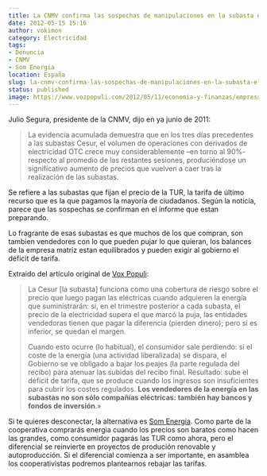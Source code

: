 ```yaml
---
title: La CNMV confirma las sospechas de manipulaciones en la subasta eléctrica
date: 2012-05-15 15:16
author: vokimon
category: Electricidad
tags:
- Denuncia
- CNMV
- Som Energia
location: España
slug: la-cnmv-confirma-las-sospechas-de-manipulaciones-en-la-subasta-electrica
status: published
image: https://www.vozpopuli.com/2012/05/11/economia-y-finanzas/empresas/Oficinas-CNMV_477562273_2958907_1020x574.jpg
---
```


Julio Segura, presidente de la CNMV, dijo en ya junio de 2011:

<!-- PELICAN_BEGIN_SUMMARY -->
> La evidencia acumulada demuestra que en los tres días precedentes a las subastas Cesur,
> el volumen de operaciones con derivados de electricidad OTC crece muy considerablemente –en torno al 90%-
> respecto al promedio de las restantes sesiones,
> produciéndose un significativo aumento de precios que vuelven a caer tras la realización de las subastas.
<!-- PELICAN_END_SUMMARY -->

Se refiere a las subastas que fijan el precio de la TUR, la tarifa de último recurso que es la que pagamos la mayoría de ciudadanos.
Según la noticia, parece que las sospechas se confirman en el informe que estan preparando.

Lo fragrante de esas subastas es que muchos de los que compran, son tambien vendedores con lo que pueden pujar lo que quieran, los balances de la empresa matriz estan equilibrados y pueden exigir al gobierno el déficit de tarifa.

Extraido del artículo original de [Vox Populi](http://vozpopuli.com/empresas/3115-la-cnmv-confirma-las-sospechas-de-manipulaciones-en-la-subasta-electrica):

> La Cesur \[la subasta\] funciona como una cobertura de riesgo sobre el precio que luego pagan las eléctricas cuando adquieren la energía que suministrarán:
> si, en el trimestre posterior a cada subasta, el precio de la electricidad supera el que marcó la puja, las entidades vendedoras tienen que pagar la diferencia (pierden dinero);
> pero si es inferior, se quedan el margen.
> 
> Cuando esto ocurre (lo habitual), el consumidor sale perdiendo: si el coste de la energía (una actividad liberalizada) se dispara,
> el Gobierno se ve obligado a bajar los peajes (la parte regulada del recibo) para atenuar las subidas del recibo final.
> Resultado: sube el déficit de tarifa, que se produce cuando los ingresos son insuficientes para cubrir los costes regulados.
> **Los vendedores de la energía en las subastas no son sólo compañías eléctricas: también hay bancos y fondos de inversión**.»

Si te quieres desconectar, la alternativa es [Som Energia](http://desconexionibex35.org/blog/electricas-som-energia/). Como parte de la cooperativa comprarás energia cuando los precios son baratos como hacen las grandes, como consumidor pagarás las TUR como ahora, pero el diferencial se reinvierte en proyectos de produción renovable y autoproducción. Si el diferencial comienza a ser importante, en asamblea los cooperativistas podremos plantearnos rebajar las tarifas.
